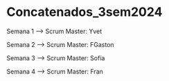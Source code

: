 # Concatenados_3sem2024

Semana 1 --> Scrum Master: Yvet

Semana 2 --> Scrum Master: FGaston

Semana 3 --> Scrum Master: Sofía

Semana 4 --> Scrum Master: Fran
